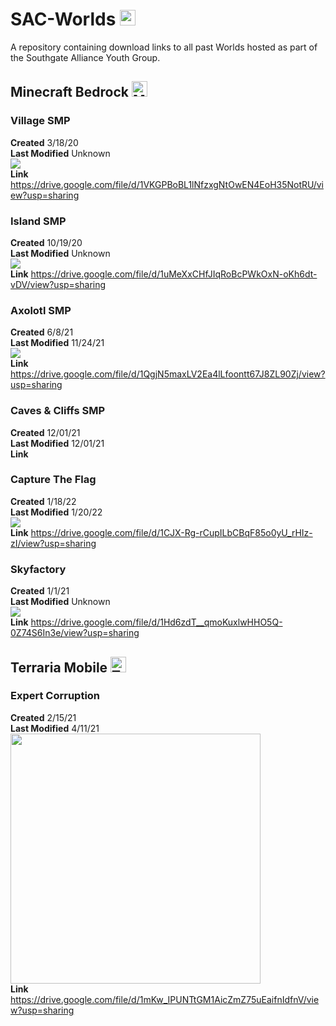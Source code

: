 # SAC-Worlds <img src="https://cdn.discordapp.com/emojis/811050107738521640.png" alt="Youth Logo" height="25"/>
A repository containing download links to all past Worlds hosted as part of the Southgate Alliance Youth Group.
## Minecraft Bedrock <img src="https://cdn.discordapp.com/emojis/776540956337242144.png" alt="Minecraft Icon" height="25"/>
### Village SMP
**Created** 3/18/20
<br>
**Last Modified** Unknown
<br>
![](https://i.imgur.com/bJA7GdW.jpg)
<br>
**Link** <a href="https://drive.google.com/file/d/1VKGPBoBL1lNfzxgNtOwEN4EoH35NotRU/view?usp=sharing">https://drive.google.com/file/d/1VKGPBoBL1lNfzxgNtOwEN4EoH35NotRU/view?usp=sharing</a>

### Island SMP
**Created** 10/19/20
<br>
**Last Modified** Unknown
<br>
![](https://i.imgur.com/tbx3CaO.jpg)
<br>
**Link** <a href="https://drive.google.com/file/d/1uMeXxCHfJIqRoBcPWkOxN-oKh6dt-vDV/view?usp=sharing">https://drive.google.com/file/d/1uMeXxCHfJIqRoBcPWkOxN-oKh6dt-vDV/view?usp=sharing</a>

### Axolotl SMP
**Created** 6/8/21
<br>
**Last Modified** 11/24/21
<br>
![](https://i.imgur.com/dyCVt1s.png)
<br>
**Link** <a href="https://drive.google.com/file/d/1QgjN5maxLV2Ea4lLfoontt67J8ZL90Zj/view?usp=sharing">https://drive.google.com/file/d/1QgjN5maxLV2Ea4lLfoontt67J8ZL90Zj/view?usp=sharing</a>

### Caves & Cliffs SMP
**Created** 12/01/21
<br>
**Last Modified** 12/01/21
<br>
![]()
<br>
**Link** <a href=""></a>

### Capture The Flag
**Created** 1/18/22
<br>
**Last Modified** 1/20/22
<br>
![](https://i.imgur.com/sFXxdAB.png)
<br>
**Link** <a href="https://drive.google.com/file/d/1CJX-Rg-rCupILbCBqF85o0yU_rHIz-zI/view?usp=sharing">https://drive.google.com/file/d/1CJX-Rg-rCupILbCBqF85o0yU_rHIz-zI/view?usp=sharing</a>

### Skyfactory
**Created** 1/1/21
<br>
**Last Modified** Unknown
<br>
![](https://i.imgur.com/y4fH2kF.jpg)
<br>
**Link** <a href="https://drive.google.com/file/d/1Hd6zdT__qmoKuxlwHHO5Q-0Z74S6In3e/view?usp=sharing">https://drive.google.com/file/d/1Hd6zdT__qmoKuxlwHHO5Q-0Z74S6In3e/view?usp=sharing</a>

## Terraria Mobile <img src="https://cdn.discordapp.com/emojis/809864465671651410.png" alt="Terraria Icon" height="25"/>
### Expert Corruption
**Created** 2/15/21
<br>
**Last Modified** 4/11/21
<br>
<img src="https://i.imgur.com/Kurvtho.png" width="400"/>
<br>
**Link** <a href="https://drive.google.com/file/d/1mKw_IPUNTtGM1AicZmZ75uEaifnIdfnV/view?usp=sharing">https://drive.google.com/file/d/1mKw_IPUNTtGM1AicZmZ75uEaifnIdfnV/view?usp=sharing</a>
